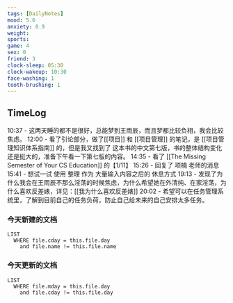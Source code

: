 ```yaml
---
tags: [DailyNotes]
mood: 5.6
anxiety: 0.9
weight:
sports: 
game: 4
sex: 0
friend: 3
clock-sleep: 05:30
clock-wakeup: 10:30
face-washing: 1
tooth-brushing: 1
---
```


## TimeLog

10:37 - 这两天睡的都不是很好，总能梦到王雨辰，而且梦都比较负相，我会比较焦虑。
12:00 - 看了引论部分，做了[[项目]] 和 [[项目管理]] 的笔记，是 [[项目管理知识体系指南]] 的，但是我又找到了 这本书的中文第七版，书的整体结构变化还是挺大的，准备下午看一下第七版的内容。
14:35 - 看了 [[The Missing Semester of Your CS Education]] 的【1/11】
15:26 - 回复了 项楠 老师的消息
15:41 - 想试一试 使用 整理 作为 大量输入内容之后的 休息方式
19:13 - 发现了为什么我会在王雨辰不那么淫荡的时候焦虑，为什么希望她在外清纯、在家淫荡，为什么喜欢反差婊，详见：[[我为什么喜欢反差婊]]
20:02 - 希望可以在任务管理系统里，了解到目前自己的任务负荷，防止自己给未来的自己安排太多任务。


### 今天新建的文档
```dataview
LIST 
  WHERE file.cday = this.file.day
    and file.name != this.file.name
```

### 今天更新的文档
```dataview
LIST
  WHERE file.mday = this.file.day
    and file.cday != this.file.day
```
